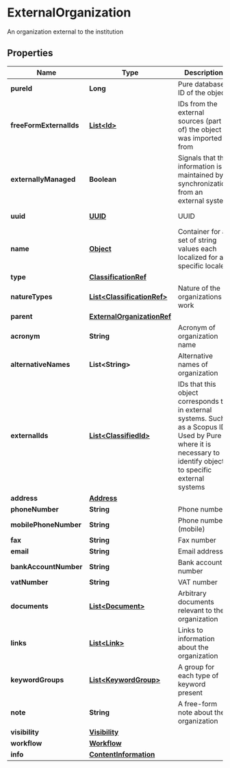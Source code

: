 

# ExternalOrganization

An organization external to the institution
## Properties

Name | Type | Description | Notes
------------ | ------------- | ------------- | -------------
**pureId** | **Long** | Pure database ID of the object |  [optional] [readonly]
**freeFormExternalIds** | [**List&lt;Id&gt;**](Id.md) | IDs from the external sources (part of) the object was imported from |  [optional]
**externallyManaged** | **Boolean** | Signals that the information is maintained by synchronization from an external system |  [optional]
**uuid** | [**UUID**](UUID.md) | UUID |  [optional] [readonly]
**name** | [**Object**](.md) | Container for a set of string values each localized for a specific locale |  [optional]
**type** | [**ClassificationRef**](ClassificationRef.md) |  |  [optional]
**natureTypes** | [**List&lt;ClassificationRef&gt;**](ClassificationRef.md) | Nature of the organizations work |  [optional]
**parent** | [**ExternalOrganizationRef**](ExternalOrganizationRef.md) |  |  [optional]
**acronym** | **String** | Acronym of organization name |  [optional]
**alternativeNames** | **List&lt;String&gt;** | Alternative names of organization |  [optional]
**externalIds** | [**List&lt;ClassifiedId&gt;**](ClassifiedId.md) | IDs that this object corresponds to in external systems. Such as a Scopus ID. Used by Pure where it is necessary to identify objects to specific external systems |  [optional]
**address** | [**Address**](Address.md) |  |  [optional]
**phoneNumber** | **String** | Phone number |  [optional]
**mobilePhoneNumber** | **String** | Phone number (mobile) |  [optional]
**fax** | **String** | Fax number |  [optional]
**email** | **String** | Email address |  [optional]
**bankAccountNumber** | **String** | Bank account number |  [optional]
**vatNumber** | **String** | VAT number |  [optional]
**documents** | [**List&lt;Document&gt;**](Document.md) | Arbitrary documents relevant to the organization |  [optional]
**links** | [**List&lt;Link&gt;**](Link.md) | Links to information about the organization |  [optional]
**keywordGroups** | [**List&lt;KeywordGroup&gt;**](KeywordGroup.md) | A group for each type of keyword present |  [optional]
**note** | **String** | A free-form note about the organization |  [optional]
**visibility** | [**Visibility**](Visibility.md) |  |  [optional]
**workflow** | [**Workflow**](Workflow.md) |  |  [optional]
**info** | [**ContentInformation**](ContentInformation.md) |  |  [optional]



